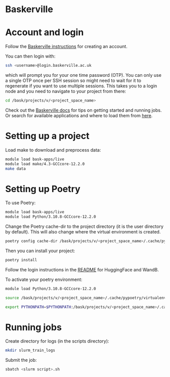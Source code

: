 # Baskerville

# Account and login

Follow the [Baskerville instructions](https://docs.baskerville.ac.uk/logging-on/#first-time-access) for creating an account.


You can then login with:

```bash
ssh <username>@login.baskerville.ac.uk
```

which will prompt you for your one time password (OTP). You can only use a single OTP once per SSH session so might need to wait for it to regenerate if you want to use multiple sessions. This takes you to a login node and you need to navigate to your project from there:

```bash
cd /bask/projects/v/<project_space_name>
```

Check out the [Baskerville docs](https://docs.baskerville.ac.uk) for tips on getting started and running jobs. Or search for available applications and where to load them from [here](https://apps.baskerville.ac.uk/search).

# Setting up a project

Load make to download and preprocess data:

```bash
module load bask-apps/live
module load make/4.3-GCCcore-12.2.0
make data
```

# Setting up Poetry

To use Poetry:

```bash
module load bask-apps/live
module load Python/3.10.8-GCCcore-12.2.0
```

Change the Poetry cache-dir to the project directory (it is the user directory by default). This will also change where the virtual environment is created.

```bash
poetry config cache-dir /bask/projects/v/<project_space_name>/.cache/pypoetry
```

Then you can install your project:

```bash
poetry install
```

Follow the login instructions in the [README](../README.md) for HuggingFace and WandB.

To activate your poetry environment:

```bash
module load Python/3.10.8-GCCcore-12.2.0

source /bask/projects/v/<project_space_name>/.cache/pypoetry/virtualenvs/<env_name>/bin/activate

export PYTHONPATH=$PYTHONPATH:/bask/projects/v/<project_space_name>/.cache/pypoetry/virtualenvs/<env_name>/bin/python
```

# Running jobs

Create directory for logs (in the scripts directory):

```bash
mkdir slurm_train_logs
```

Submit the job:

```bash
sbatch <slurm script>.sh
```
